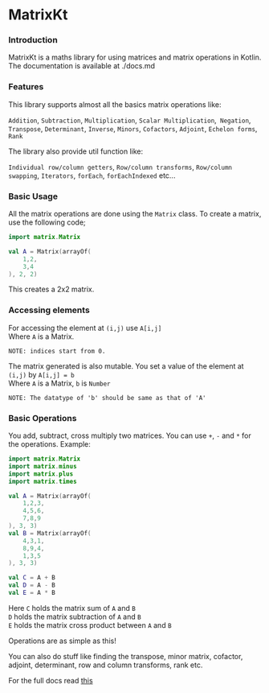 # MatrixKt

### Introduction
MatrixKt is a maths library for using matrices and matrix operations in Kotlin.
The documentation is available at ./docs.md

### Features
This library supports almost all the basics matrix operations like: 


`Addition`, `Subtraction`, `Multiplication`, `Scalar Multiplication`,` Negation`, `Transpose`, `Determinant`, `Inverse`, `Minors`, `Cofactors`, `Adjoint`, `Echelon forms`, `Rank`

The library also provide util function like:

`Individual row/column getters`, `Row/column transforms`, `Row/column swapping`, `Iterators`, `forEach`, `forEachIndexed` etc...

### Basic Usage
All the matrix operations are done using the `Matrix` class.
To create a matrix, use the following code;
```kotlin
import matrix.Matrix

val A = Matrix(arrayOf(
	1,2,
	3,4
), 2, 2)
```
This creates a 2x2 matrix.

### Accessing elements
For accessing the element at `(i,j)` use `A[i,j]`<br>
Where `A` is a Matrix.

	NOTE: indices start from 0.

The matrix generated is also mutable. You set a value of the element at `(i,j)` by
`A[i,j] = b`<br>
Where `A` is a Matrix, 
`b` is `Number`

	NOTE: The datatype of 'b' should be same as that of 'A'

### Basic Operations
You add, subtract, cross multiply two matrices. You can use `+`, `-` and `*` for the operations.
Example:
```kotlin
import matrix.Matrix
import matrix.minus
import matrix.plus
import matrix.times

val A = Matrix(arrayOf(
    1,2,3,
    4,5,6,
    7,8,9
), 3, 3)
val B = Matrix(arrayOf(
    4,3,1,
    8,9,4,
    1,3,5
), 3, 3)

val C = A + B
val D = A - B
val E = A * B
```
Here `C` holds the matrix sum of `A` and `B`<br>
`D` holds the matrix subtraction of `A` and `B`<br>
`E` holds the matrix cross product between `A` and `B`

Operations are as simple as this!

You can also do stuff like finding the transpose, minor matrix, cofactor, adjoint, determinant, row and column transforms, rank etc.

For the full docs read [this](./Docs.md)


